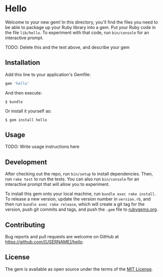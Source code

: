 # Hello

Welcome to your new gem! In this directory, you'll find the files you need to be able to package up your Ruby library into a gem. Put your Ruby code in the file `lib/hello`. To experiment with that code, run `bin/console` for an interactive prompt.

TODO: Delete this and the text above, and describe your gem

## Installation

Add this line to your application's Gemfile:

```ruby
gem 'hello'
```

And then execute:

    $ bundle

Or install it yourself as:

    $ gem install hello

## Usage

TODO: Write usage instructions here

## Development

After checking out the repo, run `bin/setup` to install dependencies. Then, run `rake test` to run the tests. You can also run `bin/console` for an interactive prompt that will allow you to experiment.

To install this gem onto your local machine, run `bundle exec rake install`. To release a new version, update the version number in `version.rb`, and then run `bundle exec rake release`, which will create a git tag for the version, push git commits and tags, and push the `.gem` file to [rubygems.org](https://rubygems.org).

## Contributing

Bug reports and pull requests are welcome on GitHub at https://github.com/[USERNAME]/hello.


## License

The gem is available as open source under the terms of the [MIT License](http://opensource.org/licenses/MIT).

